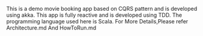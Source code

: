 This is a demo movie booking app based on CQRS pattern and is developed using akka.
This app is fully reactive and  is developed using TDD.
The programming language used here is Scala.
For More Details,Please refer Architecture.md And HowToRun.md
